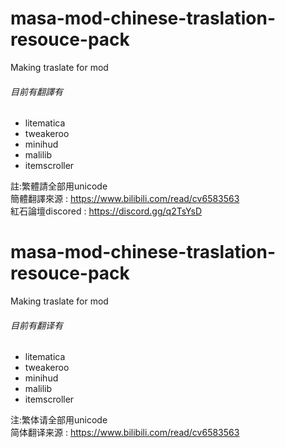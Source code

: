 # masa-mod-chinese-traslation-resouce-pack
Making traslate for mod<br>
###### 目前有翻譯有
* litematica
* tweakeroo
* minihud
* malilib
* itemscroller<br>

註:繁體請全部用unicode<br>
簡體翻譯來源 : https://www.bilibili.com/read/cv6583563<br>
紅石論壇discored : https://discord.gg/q2TsYsD

#  masa-mod-chinese-traslation-resouce-pack
Making traslate for mod<br>
###### 目前有翻译有
* litematica
* tweakeroo
* minihud
* malilib
* itemscroller<br>

注:繁体请全部用unicode<br>
简体翻译来源 : https://www.bilibili.com/read/cv6583563
